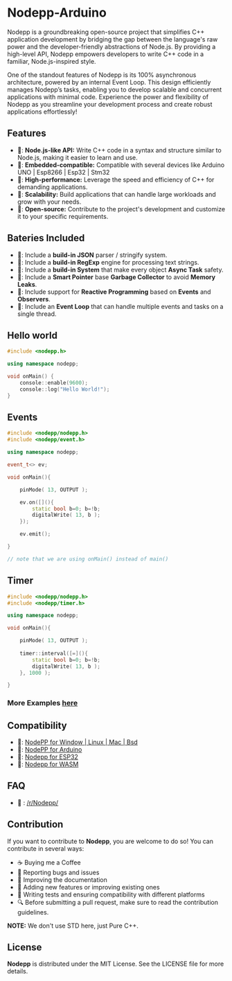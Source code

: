 # Nodepp-Arduino

Nodepp is a groundbreaking open-source project that simplifies C++ application development by bridging the gap between the language's raw power and the developer-friendly abstractions of Node.js. By providing a high-level API, Nodepp empowers developers to write C++ code in a familiar, Node.js-inspired style.

One of the standout features of Nodepp is its 100% asynchronous architecture, powered by an internal Event Loop. This design efficiently manages Nodepp’s tasks, enabling you to develop scalable and concurrent applications with minimal code. Experience the power and flexibility of Nodepp as you streamline your development process and create robust applications effortlessly!

## Features

- 📌: **Node.js-like API:** Write C++ code in a syntax and structure similar to Node.js, making it easier to learn and use.
- 📌: **Embedded-compatible:** Compatible with several devices like Arduino UNO | Esp8266 | Esp32 | Stm32
- 📌: **High-performance:** Leverage the speed and efficiency of C++ for demanding applications.
- 📌: **Scalability:** Build applications that can handle large workloads and grow with your needs.
- 📌: **Open-source:** Contribute to the project's development and customize it to your specific requirements.

## Bateries Included

- 📌: Include a **build-in JSON** parser / stringify system.
- 📌: Include a **build-in RegExp** engine for processing text strings.
- 📌: Include a **build-in System** that make every object **Async Task** safety.
- 📌: Include a **Smart Pointer** base **Garbage Collector** to avoid **Memory Leaks**.
- 📌: Include support for **Reactive Programming** based on **Events** and **Observers**.
- 📌: Include an **Event Loop** that can handle multiple events and tasks on a single thread.

## Hello world
```cpp
#include <nodepp.h>

using namespace nodepp;

void onMain() {
    console::enable(9600);
    console::log("Hello World!");
}
```

## Events
```cpp
#include <nodepp/nodepp.h>
#include <nodepp/event.h>

using namespace nodepp;

event_t<> ev;

void onMain(){

    pinMode( 13, OUTPUT );

    ev.on([](){
        static bool b=0; b=!b;
        digitalWrite( 13, b );
    });

    ev.emit();

}

// note that we are using onMain() instead of main()
```

## Timer
```cpp
#include <nodepp/nodepp.h>
#include <nodepp/timer.h>

using namespace nodepp;

void onMain(){

    pinMode( 13, OUTPUT );    
    
    timer::interval([=](){ 
        static bool b=0; b=!b;
        digitalWrite( 13, b );
    }, 1000 );

}
```


### More Examples [here](https://github.com/NodeppOficial/Nodepp/tree/main/examples)

## Compatibility
- 🔗: [NodePP for Window | Linux | Mac | Bsd ](https://github.com/NodeppOficial/nodepp)
- 🔗: [NodePP for Arduino](https://github.com/NodeppOficial/nodepp-arduino)
- 🔗: [Nodepp for ESP32](https://github.com/NodeppOficial/nodepp-ESPXX)
- 🔗: [Nodepp for WASM](https://github.com/NodeppOficial/nodepp-wasm)
 
## FAQ
- 🔗 : [/r/Nodepp/](https://www.reddit.com/r/Nodepp/comments/1eaq1pu/faq_ask_anything_about_nodepp/)
  
## Contribution

If you want to contribute to **Nodepp**, you are welcome to do so! You can contribute in several ways:

- ☕ Buying me a Coffee
- 📢 Reporting bugs and issues
- 📝 Improving the documentation
- 📌 Adding new features or improving existing ones
- 🧪 Writing tests and ensuring compatibility with different platforms
- 🔍 Before submitting a pull request, make sure to read the contribution guidelines.

**NOTE:** We don't use STD here, just Pure C++.

## License

**Nodepp** is distributed under the MIT License. See the LICENSE file for more details.
